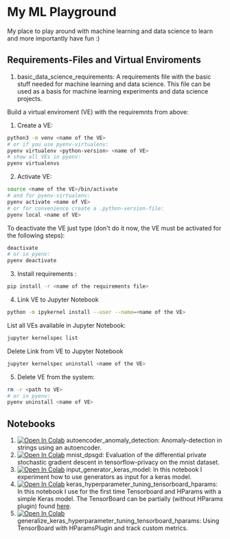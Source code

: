 # My ML Playground
My place to play around with machine learning and data science to learn and more importantly have fun :)

## Requirements-Files and Virtual Enviroments
1. basic_data_science_requirements: A requirements file with the basic stuff needed for machine learning and data science. This file can be used as a basis for machine learning experiments and data science projects.

Build a virtual enviroment (VE) with the requiremnts from above:
1. Create a VE:
```bash
python3 -m venv <name of the VE>
# or if you use pyenv-virtualenv:
pyenv virtualenv <python-version> <name of VE>
# show all VEs in pyenv:
pyenv virtualenvs
```

2. Activate VE:
```bash
source <name of the VE>/bin/activate
# and for pyenv-virtualenv:
pyenv activate <name of VE>
# or for convenience create a .python-version-file:
pyenv local <name of VE>
```
To deactivate the VE just type (don't do it now, the VE must be activated for the following steps):
```bash
deactivate
# or in pyenv:
pyenv deactivate
```

3. Install requirements :
```bash
pip install -r <name of the requirements file>
```

4. Link VE to Jupyter Notebook
```bash
python -m ipykernel install --user --name=<name of the VE>
```
List all VEs available in Jupyter Notebook:
```bash
jupyter kernelspec list
```
Delete Link from VE to Jupyter Notebook
```bash
jupyter kernelspec uninstall <name of the VE>
```

5. Delete VE from the system:
```bash
rm -r <path to VE>
# or in pyenv:
pyenv uninstall <name of VE>
```

## Notebooks
1. [![Open In Colab](https://colab.research.google.com/assets/colab-badge.svg)](https://colab.research.google.com/github/hallojs/my_tf_playground/blob/master/autoencoder_anomaly_detection.ipynb) autoencoder_anomaly_detection: Anomaly-detection in strings using an autoencoder.
2. [![Open In Colab](https://colab.research.google.com/assets/colab-badge.svg)](https://colab.research.google.com/github/hallojs/my_tf_playground/blob/master/mnist_dpsgd.ipynb) mnist_dpsgd: Evaluation of the differential private stochastic gradient descent in tensorflow-privacy on the mnist dataset.
3. [![Open In Colab](https://colab.research.google.com/assets/colab-badge.svg)](https://colab.research.google.com/github/hallojs/my_tf_playground/blob/master/input_generator_keras_model.ipynb) input_generator_keras_model: In this notebook I experiment how to use generators as input for a keras model.
4. [![Open In Colab](https://colab.research.google.com/assets/colab-badge.svg)](https://colab.research.google.com/github/hallojs/my_tf_playground/blob/master/keras_hyperparameter_tuning_tensorboard_hparams.ipynb) keras_hyperparameter_tuning_tensorboard_hparams: In this notebook I use for the first time Tensorboard and HParams with a simple Keras model. The TensorBoard can be partially (without HParams plugin) found [here](https://tensorboard.dev/experiment/f6TagqsXRJW8pBkuoSyeQw/).
5. [![Open In Colab](https://colab.research.google.com/assets/colab-badge.svg)](https://colab.research.google.com/github/hallojs/my_tf_playground/blob/master/generalize_keras_hyperparameter_tuning_tensorboard_hparams.ipynb) generalize_keras_hyperparameter_tuning_tensorboard_hparams: Using TensorBoard with HParamsPlugin and track custom metrics.
